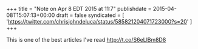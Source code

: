 +++
title = "Note on Apr 8 EDT 2015 at 11:7"
publishdate = 2015-04-08T15:07:13+00:00
draft = false
syndicated = [ 'https://twitter.com/chrisjohndeluca/status/585821204071723000?s=20' ]
+++

This is one of the best articles I've read http://t.co/S6eLlBm8D8
